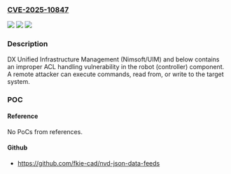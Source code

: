 ### [CVE-2025-10847](https://cve.mitre.org/cgi-bin/cvename.cgi?name=CVE-2025-10847)
![](https://img.shields.io/static/v1?label=Product&message=Unified%20Infrastructure%20Management&color=blue)
![](https://img.shields.io/static/v1?label=Version&message=23.4.5%20&color=brightgreen)
![](https://img.shields.io/static/v1?label=Vulnerability&message=n%2Fa&color=blue)

### Description

DX Unified Infrastructure Management (Nimsoft/UIM) and below contains an improper ACL handling vulnerability in the robot (controller) component. A remote attacker can execute commands, read from, or write to the target system.

### POC

#### Reference
No PoCs from references.

#### Github
- https://github.com/fkie-cad/nvd-json-data-feeds

